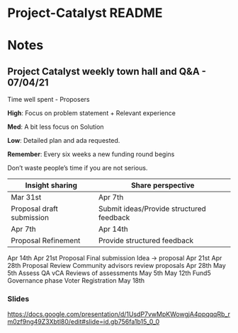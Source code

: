 # Project-Catalyst README


# Notes

## Project Catalyst weekly town hall and Q&A - 07/04/21

Time well spent - Proposers

**High**: Focus on problem statement + Relevant experience

**Med**: A bit less focus on Solution

**Low**: Detailed plan and ada requested.

**Remember**: Every six weeks a new funding round begins

Don’t waste people’s time if you are not serious.



| Insight sharing | Share perspective|
|---|---|
| Mar 31st | Apr 7th|
| Proposal draft submission | Submit ideas/Provide structured feedback|
| Apr 7th | Apr 14th |
| Proposal Refinement |Provide structured feedback |




Apr 14th
Apr 21st
Proposal Final submission
Idea -> proposal
Apr 21st
Apr 28th
Proposal Review
Community advisors review proposals
Apr 28th
May 5th
Assess QA
vCA Reviews of assessments
May 5th
May 12th
Fund5 Governance phase
Voter Registration
May 18th
 






### Slides

https://docs.google.com/presentation/d/1UsdP7vwMpKWowgjA4ppqqqRb_rm0zf9ng49Z3Xbtl80/edit#slide=id.gb756fa1b15_0_0
